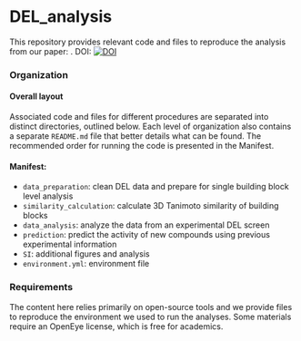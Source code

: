 # DEL_analysis
This repository provides relevant code and files to reproduce the analysis from our paper: <add paper DOI>. 
DOI: [![DOI](https://zenodo.org/badge/594168758.svg)](https://zenodo.org/badge/latestdoi/594168758)

### Organization
#### Overall layout
Associated code and files for different procedures are separated into distinct directories, outlined below. Each level of organization also contains a separate `README.md` file that better details what can be found. The recommended order for running the code is presented in the Manifest. 

#### Manifest:
- `data_preparation`: clean DEL data and prepare for single building block level analysis
- `similarity_calculation`: calculate 3D Tanimoto similarity of building blocks
- `data_analysis`: analyze the data from an experimental DEL screen
- `prediction`: predict the activity of new compounds using previous experimental information
- `SI`: additional figures and analysis 
- `environment.yml`: environment file

### Requirements
The content here relies primarily on open-source tools and we provide files to reproduce the environment we used to run the analyses. Some materials require an OpenEye license, which is free for academics. 

